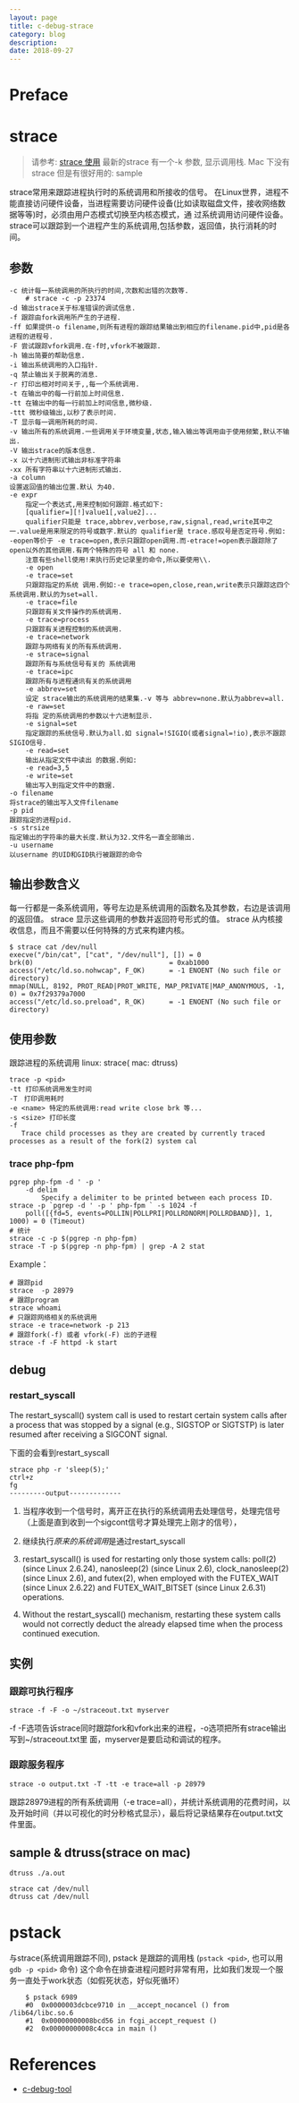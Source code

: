 ```yaml
---
layout: page
title: c-debug-strace
category: blog
description: 
date: 2018-09-27
---
```

# Preface

# strace
> 请参考: [strace 使用](http://linuxtools-rst.readthedocs.io/zh_CN/latest/tool/strace.html)
> 最新的strace 有一个-k 参数, 显示调用栈. Mac 下没有strace 但是有很好用的: sample

strace常用来跟踪进程执行时的系统调用和所接收的信号。
在Linux世界，进程不能直接访问硬件设备，当进程需要访问硬件设备(比如读取磁盘文件，接收网络数据等等)时，必须由用户态模式切换至内核态模式，通 过系统调用访问硬件设备。strace可以跟踪到一个进程产生的系统调用,包括参数，返回值，执行消耗的时间。

## 参数

	-c 统计每一系统调用的所执行的时间,次数和出错的次数等.
        # strace -c -p 23374
	-d 输出strace关于标准错误的调试信息.
	-f 跟踪由fork调用所产生的子进程.
	-ff 如果提供-o filename,则所有进程的跟踪结果输出到相应的filename.pid中,pid是各进程的进程号.
	-F 尝试跟踪vfork调用.在-f时,vfork不被跟踪.
	-h 输出简要的帮助信息.
	-i 输出系统调用的入口指针.
	-q 禁止输出关于脱离的消息.
	-r 打印出相对时间关于,,每一个系统调用.
	-t 在输出中的每一行前加上时间信息.
	-tt 在输出中的每一行前加上时间信息,微秒级.
	-ttt 微秒级输出,以秒了表示时间.
	-T 显示每一调用所耗的时间.
	-v 输出所有的系统调用.一些调用关于环境变量,状态,输入输出等调用由于使用频繁,默认不输出.
	-V 输出strace的版本信息.
	-x 以十六进制形式输出非标准字符串
	-xx 所有字符串以十六进制形式输出.
	-a column
	设置返回值的输出位置.默认 为40.
	-e expr
		指定一个表达式,用来控制如何跟踪.格式如下:
		[qualifier=][!]value1[,value2]...
		qualifier只能是 trace,abbrev,verbose,raw,signal,read,write其中之一.value是用来限定的符号或数字.默认的 qualifier是 trace.感叹号是否定符号.例如:
	-eopen等价于 -e trace=open,表示只跟踪open调用.而-etrace!=open表示跟踪除了open以外的其他调用.有两个特殊的符号 all 和 none.
        注意有些shell使用!来执行历史记录里的命令,所以要使用\\.
        -e open
        -e trace=set
        只跟踪指定的系统 调用.例如:-e trace=open,close,rean,write表示只跟踪这四个系统调用.默认的为set=all.
        -e trace=file
        只跟踪有关文件操作的系统调用.
        -e trace=process
        只跟踪有关进程控制的系统调用.
        -e trace=network
        跟踪与网络有关的所有系统调用.
        -e strace=signal
        跟踪所有与系统信号有关的 系统调用
        -e trace=ipc
        跟踪所有与进程通讯有关的系统调用
        -e abbrev=set
        设定 strace输出的系统调用的结果集.-v 等与 abbrev=none.默认为abbrev=all.
        -e raw=set
        将指 定的系统调用的参数以十六进制显示.
        -e signal=set
        指定跟踪的系统信号.默认为all.如 signal=!SIGIO(或者signal=!io),表示不跟踪SIGIO信号.
        -e read=set
        输出从指定文件中读出 的数据.例如:
        -e read=3,5
        -e write=set
        输出写入到指定文件中的数据.
	-o filename
	将strace的输出写入文件filename
	-p pid
	跟踪指定的进程pid.
	-s strsize
	指定输出的字符串的最大长度.默认为32.文件名一直全部输出.
	-u username
	以username 的UID和GID执行被跟踪的命令


## 输出参数含义
每一行都是一条系统调用，等号左边是系统调用的函数名及其参数，右边是该调用的返回值。 strace 显示这些调用的参数并返回符号形式的值。
strace 从内核接收信息，而且不需要以任何特殊的方式来构建内核。

	$ strace cat /dev/null
	execve("/bin/cat", ["cat", "/dev/null"], []) = 0
	brk(0)                                  = 0xab1000
	access("/etc/ld.so.nohwcap", F_OK)      = -1 ENOENT (No such file or directory)
	mmap(NULL, 8192, PROT_READ|PROT_WRITE, MAP_PRIVATE|MAP_ANONYMOUS, -1, 0) = 0x7f29379a7000
	access("/etc/ld.so.preload", R_OK)      = -1 ENOENT (No such file or directory)

## 使用参数
跟踪进程的系统调用
linux: strace( mac: dtruss)

	trace -p <pid>
	-tt 打印系统调用发生时间
	-T　打印调用耗时
	-e <name> 特定的系统调用:read write close brk 等...
	-s <size> 打印长度
	-f
	   Trace child processes as they are created by currently traced processes as a result of the fork(2) system cal

### trace php-fpm

	pgrep php-fpm -d ' -p '
		-d delim
			Specify a delimiter to be printed between each process ID.
	strace -p `pgrep -d ' -p ' php-fpm ` -s 1024 -f
		poll([{fd=5, events=POLLIN|POLLPRI|POLLRDNORM|POLLRDBAND}], 1, 1000) = 0 (Timeout)
    # 统计
    strace -c -p $(pgrep -n php-fpm)
    strace -T -p $(pgrep -n php-fpm) | grep -A 2 stat

Example：

	# 跟踪pid
	strace  -p 28979
	# 跟踪program
	strace whoami
	# 只跟踪网络相关的系统调用
	strace -e trace=network -p 213
	# 跟踪fork(-f) 或者 vfork(-F) 出的子进程
	strace -f -F httpd -k start

## debug

### restart_syscall
The restart_syscall() system call is used to restart certain system
       calls after a process that was stopped by a signal (e.g., SIGSTOP or
       SIGTSTP) is later resumed after receiving a SIGCONT signal.

下面的会看到restart_syscall

    strace php -r 'sleep(5);'
    ctrl+z
    fg
    ---------output-------------

1. 当程序收到一个信号时，离开正在执行的系统调用去处理信号，处理完信号（上面是直到收到一个sigcont信号才算处理完上刚才的信号），
2. 继续执行*原来的系统调用*是通过restart_syscall

1. restart_syscall() is used for restarting only those system calls:
    poll(2) (since Linux 2.6.24),
    nanosleep(2) (since Linux 2.6),
   clock_nanosleep(2) (since Linux 2.6),
   and futex(2),
when employed with the FUTEX_WAIT (since Linux 2.6.22) and FUTEX_WAIT_BITSET (since Linux 2.6.31) operations.

2. Without the restart_syscall() mechanism, restarting these system calls would not correctly deduct
       the already elapsed time when the process continued execution.

## 实例

### 跟踪可执行程序

	strace -f -F -o ~/straceout.txt myserver

-f -F选项告诉strace同时跟踪fork和vfork出来的进程，-o选项把所有strace输出写到~/straceout.txt里 面，myserver是要启动和调试的程序。

### 跟踪服务程序

	strace -o output.txt -T -tt -e trace=all -p 28979

跟踪28979进程的所有系统调用（-e trace=all），并统计系统调用的花费时间，以及开始时间（并以可视化的时分秒格式显示），最后将记录结果存在output.txt文件里面。

## sample & dtruss(strace on mac)

	dtruss ./a.out

	strace cat /dev/null
	dtruss cat /dev/null

# pstack
与strace(系统调用跟踪不同), pstack 是跟踪的调用栈 (`pstack <pid>`, 也可以用`gdb -p <pid>` 命令)
这个命令在排查进程问题时非常有用，比如我们发现一个服务一直处于work状态（如假死状态，好似死循环）

```
	$ pstack 6989
	#0  0x0000003dcbce9710 in __accept_nocancel () from /lib64/libc.so.6
	#1  0x00000000008bcd56 in fcgi_accept_request ()
	#2  0x00000000008c4cca in main ()
```

# References
- [c-debug-tool]

[c-debug-tool]: http://linuxtools-rst.readthedocs.org/zh_CN/latest/advance/02_program_debug.html#nm